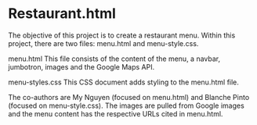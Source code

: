 # Restaurant.html

The objective of this project is to create a restaurant menu. Within this project, there are two files: menu.html and menu-style.css. 

menu.html
This file consists of the content of the menu, a navbar, jumbotron, images and the Google Maps API.

menu-styles.css
This CSS document adds styling to the menu.html file.

The co-authors are My Nguyen (focused on menu.html) and Blanche Pinto (focused on menu-style.css). 
The images are pulled from Google images and the menu content has the respective URLs cited in menu.html.
